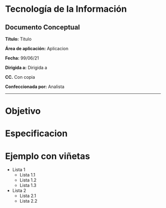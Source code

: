 # Tecnología de la Información
## Documento Conceptual

**Título:** Titulo

**Área de aplicación:**	Aplicacion

**Fecha:** 99/06/21

**Dirigida a:**	Dirigida a

**CC.**	Con copia

**Confeccionada por:** Analista

***

# Objetivo

# Especificacion

# Ejemplo con viñetas

* Lista 1
  * Lista 1.1
  * Lista 1.2
  * Lista 1.3
* Lista 2
  * Lista 2.1
  * Lista 2.2